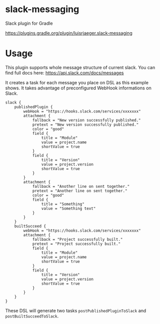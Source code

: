 # slack-messaging
Slack plugin for Gradle

https://plugins.gradle.org/plugin/luisrjaeger.slack-messaging

# Usage
This plugin supports whole message structure of current slack. You can find full docs here: https://api.slack.com/docs/messages

It creates a task for each message you place on DSL as this example shows.
It takes advantage of preconfigured WebHook informations on Slack.

```
slack {
    publishedPlugin {
        webHook = "https://hooks.slack.com/services/xxxxxxx"
        attachment {
            fallback = "New version successfully published."
            pretext = "New version successfully published."
            color = "good"
            field {
                title = "Module"
                value = project.name
                shortValue = true
            }
            field {
                title = "Version"
                value = project.version
                shortValue = true
            }
        }
        attachment {
            fallback = "Another line on sent together."
            pretext = "Another line on sent together."
            color = "good"
            field {
                title = "Something"
                value = "Something text"
            }
        }
    }
    builtSucceed {
        webHook = "https://hooks.slack.com/services/xxxxxxx"
        attachment {
            fallback = "Project successfully built."
            pretext = "Project successfully built."
            field {
                title = "Module"
                value = project.name
                shortValue = true
            }
            field {
                title = "Version"
                value = project.version
                shortValue = true
            }
        }
    }
}
```

These DSL will generate two tasks `postPublishedPluginToSlack` and `postBuiltSucceedToSlack`.

